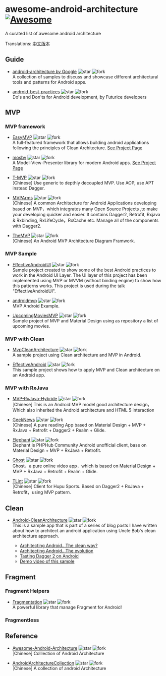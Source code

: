 # awesome-android-architecture [![Awesome](https://cdn.rawgit.com/sindresorhus/awesome/d7305f38d29fed78fa85652e3a63e154dd8e8829/media/badge.svg)](https://github.com/sindresorhus/awesome)
A curated list of awesome android architecture

Translations: [中文版本](./README-cn.md)

## Guide

- [android-architecture   by Google](https://github.com/googlesamples/android-architecture) 
![star](http://githubbadges.com/star.svg?user=googlesamples&repo=android-architecture)
![fork](http://githubbadges.com/fork.svg?user=googlesamples&repo=android-architecture&style=flat&color=fff&background=007ec6)  
A collection of samples to discuss and showcase different architectural tools and patterns for Android apps.

- [android-best-practices](https://github.com/futurice/android-best-practices) 
![star](http://githubbadges.com/star.svg?user=futurice&repo=android-best-practices)
![fork](http://githubbadges.com/fork.svg?user=futurice&repo=android-best-practices&style=flat&color=fff&background=007ec6)  
Do's and Don'ts for Android development, by Futurice developers

## MVP

### MVP framework

- [EasyMVP](https://github.com/6thsolution/EasyMVP) 
![star](http://githubbadges.com/star.svg?user=6thsolution&repo=EasyMVP)
![fork](http://githubbadges.com/fork.svg?user=6thsolution&repo=EasyMVP&style=flat&color=fff&background=007ec6)  
A full-featured framework that allows building android applications following the principles of Clean Architecture. [See Project Page](http://6thsolution.github.io/EasyMVP/)

- [mosby](https://github.com/sockeqwe/mosby) 
![star](http://githubbadges.com/star.svg?user=sockeqwe&repo=mosby)
![fork](http://githubbadges.com/fork.svg?user=sockeqwe&repo=mosby&style=flat&color=fff&background=007ec6)  
A Model-View-Presenter library for modern Android apps. [See Project Page](http://hannesdorfmann.com/mosby/)

- [T-MVP](https://github.com/north2014/T-MVP) 
![star](http://githubbadges.com/star.svg?user=north2014&repo=T-MVP)
![fork](http://githubbadges.com/fork.svg?user=north2014&repo=T-MVP&style=flat&color=fff&background=007ec6)  
[Chinese] Use generic to depthly decoupled MVP. Use AOP, use APT instead Dagger.

- [MVPArms](https://github.com/JessYanCoding/MVPArms) 
![star](http://githubbadges.com/star.svg?user=JessYanCoding&repo=MVPArms)
![fork](http://githubbadges.com/fork.svg?user=JessYanCoding&repo=MVPArms&style=flat&color=fff&background=007ec6)  
[Chinese] A common Architecture for Android Applications developing based on MVP，which integrates many Open Source Projects ,to make your developing quicker and easier. It contains Dagger2, Retrofit, Rxjava & Rxbinding, RxLifeCycle，RxCache etc. Manage all of the components with Dagger2. 

- [TheMVP](https://github.com/kymjs/TheMVP) 
![star](http://githubbadges.com/star.svg?user=kymjs&repo=TheMVP)
![fork](http://githubbadges.com/fork.svg?user=kymjs&repo=TheMVP&style=flat&color=fff&background=007ec6)  
[Chinese] An Android MVP Architecture Diagram Framwork. 

### MVP Sample

- [EffectiveAndroidUI](https://github.com/pedrovgs/EffectiveAndroidUI) 
![star](http://githubbadges.com/star.svg?user=pedrovgs&repo=EffectiveAndroidUI)
![fork](http://githubbadges.com/fork.svg?user=pedrovgs&repo=EffectiveAndroidUI&style=flat&color=fff&background=007ec6)  
Sample project created to show some of the best Android practices to work in the Android UI Layer. The UI layer of this project has been implemented using MVP or MVVM (without binding engine) to show how this patterns works. This project is used during the talk "EffectiveAndroidUI".

- [androidmvp](https://github.com/antoniolg/androidmvp) 
![star](http://githubbadges.com/star.svg?user=antoniolg&repo=androidmvp)
![fork](http://githubbadges.com/fork.svg?user=antoniolg&repo=androidmvp&style=flat&color=fff&background=007ec6)  
MVP Android Example.

- [UpcomingMoviesMVP](https://github.com/jlmd/UpcomingMoviesMVP) 
![star](http://githubbadges.com/star.svg?user=jlmd&repo=UpcomingMoviesMVP)
![fork](http://githubbadges.com/fork.svg?user=jlmd&repo=UpcomingMoviesMVP&style=flat&color=fff&background=007ec6)  
Sample project of MVP and Material Design using as repository a list of upcoming movies. 



### MVP with Clean

- [MvpCleanArchitecture](https://github.com/glomadrian/MvpCleanArchitecture) 
![star](http://githubbadges.com/star.svg?user=glomadrian&repo=MvpCleanArchitecture)
![fork](http://githubbadges.com/fork.svg?user=glomadrian&repo=MvpCleanArchitecture&style=flat&color=fff&background=007ec6)  
A sample project using Clean architecture and MVP in Android.

- [EffectiveAndroid](https://github.com/rallat/EffectiveAndroid) 
![star](http://githubbadges.com/star.svg?user=rallat&repo=EffectiveAndroid)
![fork](http://githubbadges.com/fork.svg?user=rallat&repo=EffectiveAndroid&style=flat&color=fff&background=007ec6)  
This sample project shows how to apply MVP and Clean architecture on an Android app.

### MVP with RxJava

- [MVP-RxJava-Hybride](https://github.com/youxin11544/MVP-RxJava-Hybride) 
![star](http://githubbadges.com/star.svg?user=youxin11544&repo=MVP-RxJava-Hybride)
![fork](http://githubbadges.com/fork.svg?user=youxin11544&repo=MVP-RxJava-Hybride&style=flat&color=fff&background=007ec6)  
[Chinese] This is an Android MVP model good architecture design，Which also inherited the Android architecture and HTML 5 interaction

- [GeekNews](https://github.com/codeestX/GeekNews) 
![star](http://githubbadges.com/star.svg?user=codeestX&repo=GeekNews)
![fork](http://githubbadges.com/fork.svg?user=codeestX&repo=GeekNews&style=flat&color=fff&background=007ec6)  
[Chinese] A pure reading App based on Material Design + MVP + RxJava + Retrofit + Dagger2 + Realm + Glide.

- [Elephant](https://github.com/Freelander/Elephant) 
![star](http://githubbadges.com/star.svg?user=Freelander&repo=Elephant)
![fork](http://githubbadges.com/fork.svg?user=Freelander&repo=Elephant&style=flat&color=fff&background=007ec6)  
Elephant is PHPHub Community Android unofficial client, base on Material Design + MVP + RxJava + Retrofit.

- [Ghost](https://github.com/GeekGhost/Ghost) 
![star](http://githubbadges.com/star.svg?user=GeekGhost&repo=Ghost)
![fork](http://githubbadges.com/fork.svg?user=GeekGhost&repo=Ghost&style=flat&color=fff&background=007ec6)  
Ghost，a pure online video app，which is based on Material Design + MVP + RxJava + Retrofit + Realm + Glide.

- [TLint](https://github.com/gzsll/TLint) 
![star](http://githubbadges.com/star.svg?user=gzsll&repo=TLint)
![fork](http://githubbadges.com/fork.svg?user=gzsll&repo=TLint&style=flat&color=fff&background=007ec6)  
[Chinese] Client for Hupu Sports. Based on Dagger2 + RxJava + Retrofit，using MVP pattern.


## Clean

- [Android-CleanArchitecture](https://github.com/android10/Android-CleanArchitecture) 
![star](http://githubbadges.com/star.svg?user=android10&repo=Android-CleanArchitecture)
![fork](http://githubbadges.com/fork.svg?user=android10&repo=Android-CleanArchitecture&style=flat&color=fff&background=007ec6)  
This is a sample app that is part of a series of blog posts I have written about how to architect an android application using Uncle Bob's clean architecture approach. 

   + [Architecting Android…The clean way?](http://fernandocejas.com/2014/09/03/architecting-android-the-clean-way/)
   + [Architecting Android…The evolution](http://fernandocejas.com/2015/07/18/architecting-android-the-evolution/)
   + [Tasting Dagger 2 on Android](http://fernandocejas.com/2015/04/11/tasting-dagger-2-on-android/)
   + [Demo video of this sample](http://youtu.be/XSjV4sG3ni0)

## Fragment 

### Fragment Helpers

- [Fragmentation](https://github.com/YoKeyword/Fragmentation) 
![star](http://githubbadges.com/star.svg?user=YoKeyword&repo=Fragmentation)
![fork](http://githubbadges.com/fork.svg?user=YoKeyword&repo=Fragmentation&style=flat&color=fff&background=007ec6)  
A powerful library that manage Fragment for Android! 

### Fragmentless

## Reference

- [Awesome-Android-Architecture](https://github.com/Juude/Awesome-Android-Architecture)
![star](http://githubbadges.com/star.svg?user=Juude&repo=Awesome-Android-Architecture)
![fork](http://githubbadges.com/fork.svg?user=Juude&repo=Awesome-Android-Architecture&style=flat&color=fff&background=007ec6)  
[Chinese] Colllection of Android Architecture

- [AndroidArchitectureCollection](https://github.com/CameloeAnthony/AndroidArchitectureCollection)
![star](http://githubbadges.com/star.svg?user=CameloeAnthony&repo=AndroidArchitectureCollection)
![fork](http://githubbadges.com/fork.svg?user=CameloeAnthony&repo=AndroidArchitectureCollection&style=flat&color=fff&background=007ec6)  
[Chinese] A collection of android Architecture


